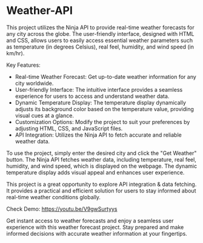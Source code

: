 # Weather-API

This project utilizes the Ninja API to provide real-time weather forecasts for any city across the globe. The user-friendly interface, designed with HTML and CSS, allows users to easily access essential weather parameters such as temperature (in degrees Celsius), real feel, humidity, and wind speed (in km/hr).

Key Features:

* Real-time Weather Forecast: Get up-to-date weather information for any city worldwide.
* User-friendly Interface: The intuitive interface provides a seamless experience for users to access and understand weather data.
* Dynamic Temperature Display: The temperature display dynamically adjusts its background color based on the temperature value, providing visual cues at a glance.
* Customization Options: Modify the project to suit your preferences by adjusting HTML, CSS, and JavaScript files.
* API Integration: Utilizes the Ninja API to fetch accurate and reliable weather data.

To use the project, simply enter the desired city and click the "Get Weather" button. The Ninja API fetches weather data, including temperature, real feel, humidity, and wind speed, which is displayed on the webpage. The dynamic temperature display adds visual appeal and enhances user experience.

This project is a great opportunity to explore API integration & data fetching. It provides a practical and efficient solution for users to stay informed about real-time weather conditions globally.

Check Demo: https://youtu.be/V9gwSurtyys

Get instant access to weather forecasts and enjoy a seamless user experience with this weather forecast project. Stay prepared and make informed decisions with accurate weather information at your fingertips.
